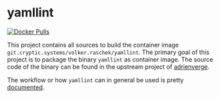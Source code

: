 # yamllint

[![Docker Pulls](https://img.shields.io/docker/pulls/volkerraschek/yamllint)](https://hub.docker.com/r/volkerraschek/yamllint)

This project contains all sources to build the container image `git.cryptic.systems/volker.raschek/yamllint`. The
primary goal of this project is to package the binary `yamllint` as container image. The source code of the binary can
be found in the upstream project of [adrienverge](https://github.com/adrienverge/yamllint).

The workflow or how `yamllint` can in general be used is pretty [documented](https://yamllint.readthedocs.io/en/stable/).
